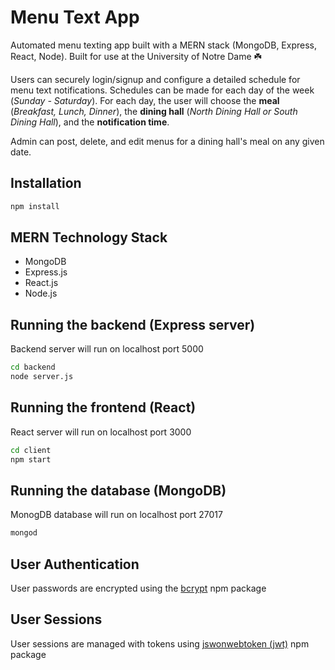 # Menu Text App
Automated menu texting app built with a MERN stack (MongoDB, Express, React, Node). Built for use at the University of Notre Dame ☘️

Users can securely login/signup and configure a detailed schedule for menu text notifications. Schedules can be made for each day of the week (*Sunday - Saturday*). For each day, the user will choose the **meal** (*Breakfast, Lunch, Dinner*), the **dining hall** (*North Dining Hall or South Dining Hall*), and the **notification time**. 

Admin can post, delete, and edit menus for a dining hall's meal on any given date.

## Installation
```bash
npm install
```

## MERN Technology Stack
- MongoDB
- Express.js
- React.js
- Node.js

## Running the backend (Express server)
Backend server will run on localhost port 5000
```bash
cd backend
node server.js
```

## Running the frontend (React)
React server will run on localhost port 3000
```bash
cd client
npm start
```

## Running the database (MongoDB)
MonogDB database will run on localhost port 27017
```bash
mongod
```

## User Authentication
User passwords are encrypted using the [bcrypt](https://www.npmjs.com/package/bcrypt) npm package

## User Sessions
User sessions are managed with tokens using [jswonwebtoken (jwt)](https://www.npmjs.com/package/jsonwebtoken) npm package